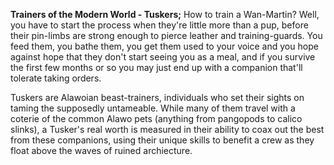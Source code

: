 **Trainers of the Modern World - Tuskers;**
How to train a Wan-Martin? Well, you have to start the process when they're little more than a pup, before their pin-limbs are strong enough to pierce leather and training-guards. You feed them, you bathe them, you get them used to your voice and you hope against hope that they don't start seeing you as a meal, and if you survive the first few months or so you may just end up with a companion that'll tolerate taking orders.

Tuskers are Alawoian beast-trainers, individuals who set their sights on taming the supposedly untameable. While many of them travel with a coterie of the common Alawo pets (anything from pangopods to calico slinks), a Tusker's real worth is measured in their ability to coax out the best from these companions, using their unique skills to benefit a crew as they float above the waves of ruined archiecture.